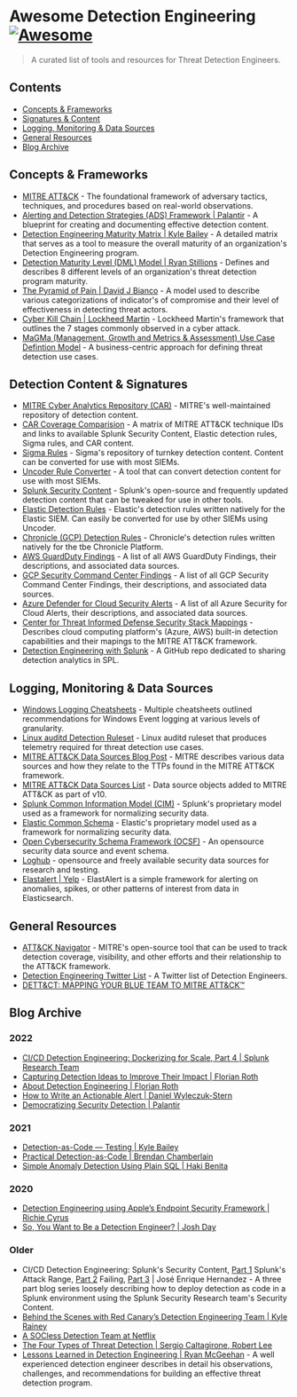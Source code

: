 # Awesome Detection Engineering [![Awesome](https://awesome.re/badge.svg)](https://awesome.re)

> A curated list of tools and resources for Threat Detection Engineers.

## Contents

- [Concepts & Frameworks](#concepts--frameworks)
- [Signatures & Content](#signatures--content)
- [Logging, Monitoring & Data Sources](#logging-monitoring--data-sources)
- [General Resources](#general-resources)
- [Blog Archive](#blog-archive)

## Concepts & Frameworks 

- [MITRE ATT&CK](https://attack.mitre.org/) - The foundational framework of adversary tactics, techniques, and procedures based on real-world observations.
- [Alerting and Detection Strategies (ADS) Framework | Palantir](https://github.com/palantir/alerting-detection-strategy-framework) - A blueprint for creating and documenting effective detection content.
- [Detection Engineering Maturity Matrix | Kyle Bailey](https://detectionengineering.io) - A detailed matrix that serves as a tool to measure the overall maturity of an organization's Detection Engineering program. 
- [Detection Maturity Level (DML) Model | Ryan Stillions](http://ryanstillions.blogspot.com/2014/04/the-dml-model_21.html) - Defines and describes 8 different levels of an organization's threat detection program maturity.
- [The Pyramid of Pain | David J Bianco](http://detect-respond.blogspot.com/2013/03/the-pyramid-of-pain.html) - A model used to describe various categorizations of indicator's of compromise and their level of effectiveness in detecting threat actors. 
- [Cyber Kill Chain | Lockheed Martin](https://www.lockheedmartin.com/us/what-we-do/aerospace-defense/cyber/cyber-kill-chain.html) - Lockheed Martin's framework that outlines the 7 stages commonly observed in a cyber attack.
- [MaGMa (Management, Growth and Metrics & Assessment) Use Case Defintion Model](https://www.betaalvereniging.nl/wp-content/uploads/FI-ISAC-use-case-framework-verkorte-versie.pdf) - A business-centric approach for defining threat detection use cases.

## Detection Content & Signatures

- [MITRE Cyber Analytics Repository (CAR)](https://car.mitre.org) - MITRE's well-maintained repository of detection content.
- [CAR Coverage Comparision](https://car.mitre.org/coverage/) - A matrix of MITRE ATT&CK technique IDs and links to available Splunk Security Content, Elastic detection rules, Sigma rules, and CAR content.
- [Sigma Rules](https://github.com/Neo23x0/sigma) - Sigma's repository of turnkey detection content. Content can be converted for use with most SIEMs.
- [Uncoder Rule Converter](https://uncoder.io) - A tool that can convert detection content for use with most SIEMs.
- [Splunk Security Content](https://github.com/splunk/security_content) - Splunk's open-source and frequently updated detection content that can be tweaked for use in other tools.
- [Elastic Detection Rules](https://github.com/elastic/detection-rules/tree/main/rules) - Elastic's detection rules written natively for the Elastic SIEM. Can easily be converted for use by other SIEMs using Uncoder.
- [Chronicle (GCP) Detection Rules](https://github.com/chronicle/detection-rules) - Chronicle's detection rules written natively for the tbe Chronicle Platform.
- [AWS GuardDuty Findings](https://docs.aws.amazon.com/guardduty/latest/ug/guardduty_finding-types-active.html) - A list of all AWS GuardDuty Findings, their descriptions, and associated data sources.
- [GCP Security Command Center Findings](https://cloud.google.com/security-command-center/docs/concepts-security-sources#threats) - A list of all GCP Security Command Center Findings, their descriptions, and associated data sources.
- [Azure Defender for Cloud Security Alerts](https://docs.microsoft.com/en-us/azure/defender-for-cloud/alerts-reference) - A list of all Azure Security for Cloud Alerts, their descriptions, and associated data sources.
- [Center for Threat Informed Defense Security Stack Mappings](https://github.com/center-for-threat-informed-defense/security-stack-mappings) - Describes cloud computing platform's (Azure, AWS) built-in detection capabilities and their mapings to the MITRE ATT&CK framework.
- [Detection Engineering with Splunk](https://github.com/west-wind/Threat-Hunting-With-Splunk) - A GitHub repo dedicated to sharing detection analytics in SPL.

## Logging, Monitoring & Data Sources

- [Windows Logging Cheatsheets](https://www.malwarearchaeology.com/cheat-sheets) - Multiple cheatsheets outlined recommendations for Windows Event logging at various levels of granularity.
- [Linux auditd Detection Ruleset](https://github.com/Neo23x0/auditd/blob/master/audit.rules) - Linux auditd ruleset that produces telemetry required for threat detection use cases.
- [MITRE ATT&CK Data Sources Blog Post](https://medium.com/mitre-attack/defining-attack-data-sources-part-i-4c39e581454f) - MITRE describes various data sources and how they relate to the TTPs found in the MITRE ATT&CK framework.
- [MITRE ATT&CK Data Sources List](https://attack.mitre.org/datasources/) - Data source objects added to MITRE ATT&CK as part of v10.
- [Splunk Common Information Model (CIM)](https://docs.splunk.com/Documentation/CIM/5.0.0/User/Overview) - Splunk's proprietary model used as a framework for normalizing security data.
- [Elastic Common Schema](https://www.elastic.co/guide/en/ecs/current/ecs-getting-started.html) - Elastic's proprietary model used as a framework for normalizing security data.
- [Open Cybersecurity Schema Framework (OCSF)](https://schema.ocsf.io/categories?extensions) - An opensource security data source and event schema.
- [Loghub](https://github.com/logpai/loghub) - opensource and freely available security data sources for research and testing.
- [Elastalert | Yelp](https://github.com/Yelp/elastalert) - ElastAlert is a simple framework for alerting on anomalies, spikes, or other patterns of interest from data in Elasticsearch.

## General Resources

- [ATT&CK Navigator](https://mitre-attack.github.io/attack-navigator/enterprise/) - MITRE's open-source tool that can be used to track detection coverage, visibility, and other efforts and their relationship to the ATT&CK framework.
- [Detection Engineering Twitter List](https://twitter.com/i/lists/952735755838738432) - A Twitter list of Detection Engineers.
- [DETT&CT: MAPPING YOUR BLUE TEAM TO MITRE ATT&CK™](https://www.mbsecure.nl/blog/2019/5/dettact-mapping-your-blue-team-to-mitre-attack)


## Blog Archive

### 2022
- [CI/CD Detection Engineering: Dockerizing for Scale, Part 4 | Splunk Research Team](https://www.splunk.com/en_us/blog/security/ci-cd-detection-engineering-dockerizing-for-scale-part-4.html)
- [Capturing Detection Ideas to Improve Their Impact | Florian Roth](https://cyb3rops.medium.com/capturing-detection-ideas-to-improve-their-impact-311cf4e1c7a8)
- [About Detection Engineering | Florian Roth](https://cyb3rops.medium.com/about-detection-engineering-44d39e0755f0)
- [How to Write an Actionable Alert | Daniel Wyleczuk-Stern](https://catscrdl.io/blog/howtowriteanactionablealert/)
- [Democratizing Security Detection | Palantir](https://medium.com/palantir/democratizing-security-detection-71c689b667a5)

### 2021

- [Detection-as-Code — Testing | Kyle Bailey](https://medium.com/@kyle-bailey/detection-as-code-testing-c03b0eea7fb8)
- [Practical Detection-as-Code | Brendan Chamberlain](https://medium.com/@infosecb/practical-detection-as-code-8a8fe7c65676)
- [Simple Anomaly Detection Using Plain SQL | Haki Benita](https://hakibenita.com/sql-anomaly-detection)

### 2020

- [Detection Engineering using Apple’s Endpoint Security Framework | Richie Cyrus](https://posts.specterops.io/detection-engineering-using-apples-endpoint-security-framework-affdbcb18b02)
- [So, You Want to Be a Detection Engineer? | Josh Day](https://blog.gigamon.com/2020/02/24/so-you-want-to-be-a-detection-engineer/)

### Older
- CI/CD Detection Engineering: Splunk's Security Content, [Part 1](https://www.splunk.com/en_us/blog/security/ci-cd-detection-engineering-splunk-security-content-part-1.html) Splunk's Attack Range, [Part 2](https://www.splunk.com/en_us/blog/security/ci-cd-detection-engineering-splunk-s-attack-range-part-2.html) Failing, [Part 3](https://www.splunk.com/en_us/blog/security/ci-cd-detection-engineering-failing-part-3.html) | José Enrique Hernandez - A three part blog series loosely describing how to deploy detection as code in a Splunk environment using the Splunk Security Research team's Security Content.
- [Behind the Scenes with Red Canary’s Detection Engineering Team | Kyle Rainey](https://redcanary.com/blog/detection-engineering/)
- [A SOCless Detection Team at Netflix](https://www.linkedin.com/pulse/socless-detection-team-netflix-alex-maestretti/)
- [The Four Types of Threat Detection | Sergio Caltagirone, Robert Lee](https://www.dragos.com/wp-content/uploads/The_Four_Types-of_Threat_Detection.pdf)
- [Lessons Learned in Detection Engineering | Ryan McGeehan](https://medium.com/starting-up-security/lessons-learned-in-detection-engineering-304aec709856) - A well experienced detection engineer describes in detail his observations, challenges, and recommendations for building an effective threat detection program.
